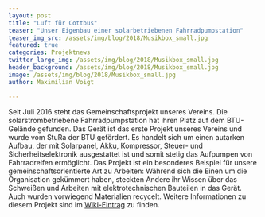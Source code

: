 ```yaml
---
layout: post
title: "Luft für Cottbus"
teaser: "Unser Eigenbau einer solarbetriebenen Fahrradpumpstation"
teaser_img_src: /assets/img/blog/2018/Musikbox_small.jpg
featured: true
categories: Projektnews
twitter_large_img: /assets/img/blog/2018/Musikbox_small.jpg
header_background: /assets/img/blog/2018/Musikbox_small.jpg
image: /assets/img/blog/2018/Musikbox_small.jpg
author: Maximilian Voigt

---
```

Seit Juli 2016 steht das Gemeinschaftsprojekt unseres Vereins. Die solarstrombetriebene Fahrradpumpstation hat ihren Platz 
auf dem BTU-Gelände gefunden. Das Gerät ist das erste Projekt unseres Vereins und wurde vom StuRa der BTU gefördert. 
Es handelt sich um einen autarken Aufbau, der mit Solarpanel, Akku, Kompressor, Steuer- und Sicherheitselektronik ausgestattet 
ist und somit stetig das Aufpumpen von Fahrradreifen ermöglicht. Das Projekt ist ein besonderes Beispiel für unsere 
gemeinschaftsorientierte Art zu Arbeiten: Während sich die Einen um die Organisation gekümmert haben, steckten Andere ihr 
Wissen über das Schweißen und Arbeiten mit elektrotechnischen Bauteilen in das Gerät. Auch wurden vorwiegend Materialien recycelt. 
Weitere Informationen zu diesem Projekt sind
 im <a href="http://fablab-cottbus.de/index.php/Solarbetriebene_Fahrradpumpstation" target="_blank">Wiki-Eintrag</a> zu finden. 